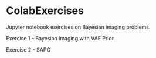 # ColabExercises
 
Jupyter notebook exercises on Bayesian imaging problems.

Exercise 1 - Bayesian Imaging with VAE Prior

Exercise 2 - SAPG
